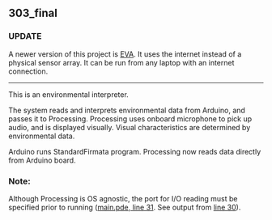 303_final
---

### UPDATE
A newer version of this project is [EVA](https://github.com/DEGoodman/EVA). It uses the internet instead of a physical sensor array. It can be run from any laptop with an internet connection.

---
This is an environmental interpreter.

The system reads and interprets environmental data from Arduino, and passes it to Processing. Processing uses onboard microphone to pick up audio, and is displayed visually. Visual characteristics are determined by environmental data.


Arduino runs StandardFirmata program.
Processing now reads data directly from Arduino board. 
### Note:
Although Processing is OS agnostic, the port for I/O reading must be specified prior to running ([main.pde, line 31](https://github.com/DEGoodman/environmental-visualization-system/blob/master/Processing/main/main.pde#L31). See output from [line 30](https://github.com/DEGoodman/environmental-visualization-system/blob/master/Processing/main/main.pde#L30)).
